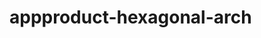    # appproduct-hexagonal-arch                
            
         
             
         
       
        
            
 
 
